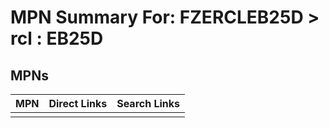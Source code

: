 



# MPN Summary For: FZERCLEB25D > rcl : EB25D

## MPNs
  

|MPN|Direct Links|Search Links|
| :--- | :--- | :--- |
||||

